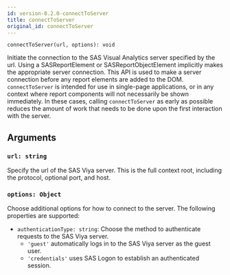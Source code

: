 ```yaml
---
id: version-0.2.0-connectToServer
title: connectToServer
original_id: connectToServer
---
```


```
connectToServer(url, options): void
```

Initiate the connection to the SAS Visual Analytics server specified by the url. Using a SASReportElement or
SASReportObjectElement implicitly makes the appropriate server connection. This API is used to make a server connection
before any report elements are added to the DOM. `connectToServer` is intended for use in single-page applications, or
in any context where report components will not necessarily be shown immediately. In these cases, calling
`connectToServer` as early as possible reduces the amount of work that needs to be done upon the first interaction with
the server.

## Arguments

### `url: string`

Specify the url of the SAS Viya server. This is the full context root, including the protocol, optional port, and host.

### `options: Object`

Choose additional options for how to connect to the server. The following properties are supported:

- `authenticationType: string`: Choose the method to authenticate requests to the SAS Viya server.
  - `'guest'` automatically logs in to the SAS Viya server as the guest user.
  - `'credentials'` uses SAS Logon to establish an authenticated session.
